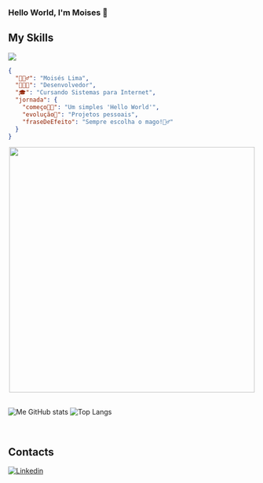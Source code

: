 ### Hello World, I\'m Moises 👋


## My Skills

<img src="https://skillicons.dev/icons?i=java,spring,cs,dotnet,js,react,css,tailwind,html,&theme=dark"/>                               

  ```json
  {
    "🙋🏻‍♂️": "Moisés Lima",
    "👨🏻‍💻": "Desenvolvedor",
    "🎓": "Cursando Sistemas para Internet",
    "jornada": {
      "começo👶🏻": "Um simples 'Hello World'",
      "evolução🚀": "Projetos pessoais",
      "fraseDeEfeito": "Sempre escolha o mago!🧙‍♂️"
    }
  }
  ```
  <div align="center">
    <img src="https://github.com/moiseslimma/moiseslimma/assets/120216664/a74a0356-698a-4d7c-a0cd-e2ad16e6474a" width="500">
  </div>

<br>

![Me GitHub stats](https://github-readme-stats.vercel.app/api?username=moiseslimma&show_icons=true&theme=cobalt)
![Top Langs](https://github-readme-stats.vercel.app/api/top-langs/?username=moiseslimma&theme=cobalt&layout=compact)

<br>

## Contacts 

[![Linkedin](https://img.shields.io/badge/LinkedIn-0077B5?style=for-the-badge&logo=linkedin&logoColor=white)](https://www.linkedin.com/in/-moises-lima/)

<!--
**moiseslimma/moiseslimma** is a ✨ _special_ ✨ repository because its `README.md` (this file) appears on your GitHub profile.

Here are some ideas to get you started:

- 🔭 I’m currently working on ...
- 🌱 I’m currently learning ...
- 👯 I’m looking to collaborate on ...
- 🤔 I’m looking for help with ...
- 💬 Ask me about ...
- 📫 How to reach me: ...
- 😄 Pronouns: ...
- ⚡ Fun fact: ...
-->

